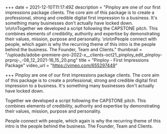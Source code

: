 +++
date = 2021-12-10T11:17:49Z
description = "Pinploy are one of our first impressions package clients. The core aim of this package is to create a professional, strong and credible digital first impression to a business. It's something many businesses don't actually have locked down. \n\n\nTogether we developed a script following the CAPSTONE pitch. This combines elements of credibility, authority and expertise by demonstrating their values, mission, purpose and personality. \n\n\nPeople connect with people, which again is why the recurring theme of this intro is the people behind the business. The Founder, Team and Clients."
thumbnail = "/uploads/adobe-premiere-pro-2022-x__clients-oct21_pinploy_edit_pinploy-prproj-_-08_12_2021-16_15_20.png"
title = "Pinploy - First Impressions Package"
video_url = "https://vimeo.com/655297449"

+++
Pinploy are one of our first impressions package clients. The core aim of this package is to create a professional, strong and credible digital first impression to a business. It's something many businesses don't actually have locked down.

Together we developed a script following the CAPSTONE pitch. This combines elements of credibility, authority and expertise by demonstrating their values, mission, purpose and personality.

People connect with people, which again is why the recurring theme of this intro is the people behind the business. The Founder, Team and Clients.